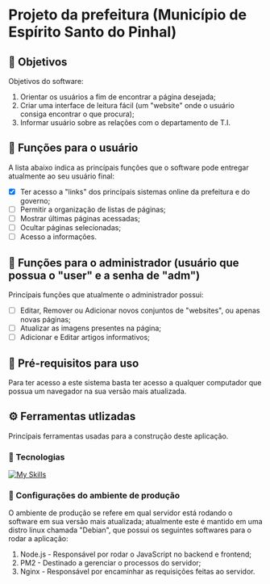 # Projeto da prefeitura (Município de Espírito Santo do Pinhal)

## 🍪 Objetivos

Objetivos do software:

1. Orientar os usuários a fim de encontrar a página desejada;
2. Criar uma interface de leitura fácil (um "website" onde o usuário consiga encontrar o que procura);
3. Informar usuário sobre as relações com o departamento de T.I.

## 🍜 Funções para o usuário

A lista abaixo indica as princípais funções que o software pode entregar atualmente ao seu usuário final:

- [x] Ter acesso a "links" dos princípais sistemas online da prefeitura e do governo;
- [ ] Permitir a organização de listas de páginas;
- [ ] Mostrar últimas páginas acessadas;
- [ ] Ocultar páginas selecionadas;
- [ ] Acesso a informações.

## 🌮 Funções para o administrador (usuário que possua o "user" e a senha de "adm")

Princípais funções que atualmente o administrador possui:

- [ ] Editar, Remover ou Adicionar novos conjuntos de "websites", ou apenas novas páginas;
- [ ] Atualizar as imagens presentes na página;
- [ ] Adicionar e Editar artigos informativos;

## 🧀 Pré-requisitos para uso

Para ter acesso a este sistema basta ter acesso a qualquer computador que possua um navegador na sua versão mais atualizada.

## ⚙ Ferramentas utlizadas

Princípais ferramentas usadas para a construção deste aplicação.

### 🧮 Tecnologias

[![My Skills](https://skills.thijs.gg/icons?i=emotion,express,figma,git,github,html,js,mongodb,nginx,nodejs,react,vscode&theme=dark)](https://skills.thijs.gg)

### 🚀 Configurações do ambiente de produção

O ambiente de produção se refere em qual servidor está rodando o software em sua versão mais atualizada; atualmente este é mantido em uma distro linux chamada "Debian", que possui os seguintes softwares para o rodar a aplicação:

1. Node.js - Responsável por rodar o JavaScript no backend e frontend;
2. PM2 - Destinado a gerenciar o processos do servidor;
3. Nginx - Responsável por encaminhar as requisições feitas ao servidor.


